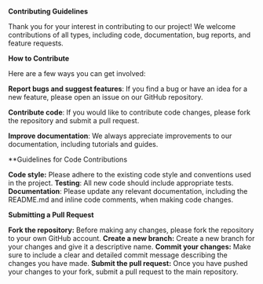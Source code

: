 **Contributing Guidelines**

Thank you for your interest in contributing to our project! We welcome contributions of all types, including code, documentation, bug reports, and feature requests.

**How to Contribute**

Here are a few ways you can get involved:

**Report bugs and suggest features**: If you find a bug or have an idea for a new feature, please open an issue on our GitHub repository.

**Contribute code**: If you would like to contribute code changes, please fork the repository and submit a pull request.

**Improve documentation**: We always appreciate improvements to our documentation, including tutorials and guides.

**Guidelines for Code Contributions

**Code style:** Please adhere to the existing code style and conventions used in the project.
**Testing**: All new code should include appropriate tests.
**Documentation**: Please update any relevant documentation, including the README.md and inline code comments, when making code changes.

**Submitting a Pull Request**

**Fork the repository:** Before making any changes, please fork the repository to your own GitHub account.
**Create a new branch:** Create a new branch for your changes and give it a descriptive name.
**Commit your changes:** Make sure to include a clear and detailed commit message describing the changes you have made.
**Submit the pull request:** Once you have pushed your changes to your fork, submit a pull request to the main repository.
